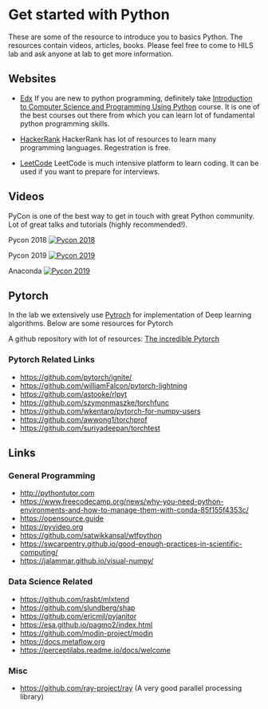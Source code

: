 # Get started with Python

These are some of the resource to introduce you to basics Python. The resources contain videos, articles, books. Please feel free to come to HILS lab and ask anyone at lab to get more information.

## Websites

* [Edx](https://www.edx.org)
If you are new to python programming, definitely take [Introduction to Computer Science and Programming Using Python](https://www.edx.org/course/6-00-1x-introduction-to-computer-science-and-programming-using-python-3) course. It is one of the best courses out there from which you can learn lot of fundamental python programming skills.

* [HackerRank](https://www.hackerrank.com/dashboard)
HackerRank has lot of resources to learn many programming languages. Regestration is free.

* [LeetCode](https://leetcode.com)
LeetCode is much intensive platform to learn coding. It can be used if you want to prepare for interviews.

## Videos

PyCon is one of the best way to get in touch with great Python community. Lot of great talks and tutorials (highly recommended!).

Pycon 2018
[![Pycon 2018](http://img.youtube.com/vi/79AIzbjLzdk/0.jpg)](https://www.youtube.com/channel/UCsX05-2sVSH7Nx3zuk3NYuQ)

Pycon 2019
[![Pycon 2019](http://img.youtube.com/vi/iyV1NUaSt0k/0.jpg)](https://www.youtube.com/channel/UCxs2IIVXaEHHA4BtTiWZ2mQ)

Anaconda
[![Pycon 2019](https://img.youtube.com/vi/23aQdrS58e0/0.jpg)](https://www.youtube.com/watch?v=23aQdrS58e0)

## Pytorch

In the lab we extensively use [Pytroch](https://pytorch.org) for implementation of Deep learning algorithms. Below are some resources for Pytorch

A github repository with lot of resources: [The incredible Pytorch](https://github.com/ritchieng/the-incredible-pytorch)

### Pytorch Related Links

* <https://github.com/pytorch/ignite/>
* <https://github.com/williamFalcon/pytorch-lightning>
* <https://github.com/astooke/rlpyt>
* <https://github.com/szymonmaszke/torchfunc>
* <https://github.com/wkentaro/pytorch-for-numpy-users>
* <https://github.com/awwong1/torchprof>
* <https://github.com/suriyadeepan/torchtest>

## Links

### General Programming

* <http://pythontutor.com>
* <https://www.freecodecamp.org/news/why-you-need-python-environments-and-how-to-manage-them-with-conda-85f155f4353c/>
* <https://opensource.guide>
* <https://pyvideo.org>
* <https://github.com/satwikkansal/wtfpython>
* <https://swcarpentry.github.io/good-enough-practices-in-scientific-computing/>
* <https://jalammar.github.io/visual-numpy/>

### Data Science Related

* <https://github.com/rasbt/mlxtend>
* <https://github.com/slundberg/shap>
* <https://github.com/ericmjl/pyjanitor>
* <https://esa.github.io/pagmo2/index.html>
* <https://github.com/modin-project/modin>
* <https://docs.metaflow.org>
* <https://perceptilabs.readme.io/docs/welcome>

### Misc

* <https://github.com/ray-project/ray> (A very good parallel processing library)
